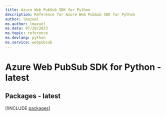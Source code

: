 ```yaml
---
title: Azure Web PubSub SDK for Python
description: Reference for Azure Web PubSub SDK for Python
author: lmazuel
ms.author: lmazuel
ms.data: 07/20/2023
ms.topic: reference
ms.devlang: python
ms.service: webpubsub
---
```

# Azure Web PubSub SDK for Python - latest
## Packages - latest
[!INCLUDE [packages](web-pubsub-index.md)]